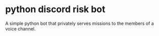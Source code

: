 # python discord risk bot
 A simple python bot that privately serves missions to the members of a voice channel.
